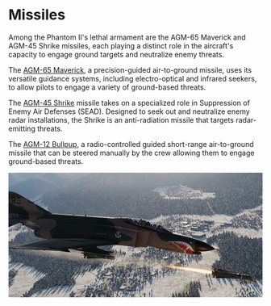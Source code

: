 # Missiles

Among the Phantom II's lethal armament are the AGM-65 Maverick and AGM-45 Shrike missiles, each
playing a distinct role in the aircraft's capacity to engage ground targets and neutralize enemy
threats.

The [AGM-65 Maverick](maverick.md), a precision-guided air-to-ground missile, uses its versatile
guidance systems, including electro-optical and infrared seekers, to allow pilots to engage a
variety of ground-based threats.

The [AGM-45 Shrike](shrike.md) missile takes on a specialized role in Suppression of Enemy Air
Defenses (SEAD). Designed to seek out and neutralize enemy radar installations, the Shrike is an
anti-radiation missile that targets radar-emitting threats.

The [AGM-12 Bullpup](bullpup.md), a radio-controlled guided short-range air-to-ground missile 
that can be steered manually by the crew allowing them to engage ground-based threats.

![Maverick Shot](../../../img/maverick_shot.jpg)
